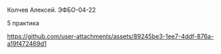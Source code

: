 Колчев Алексей. ЭФБО-04-22

5 практика

https://github.com/user-attachments/assets/89245be3-1ee7-4ddf-876a-a19f472469d1
